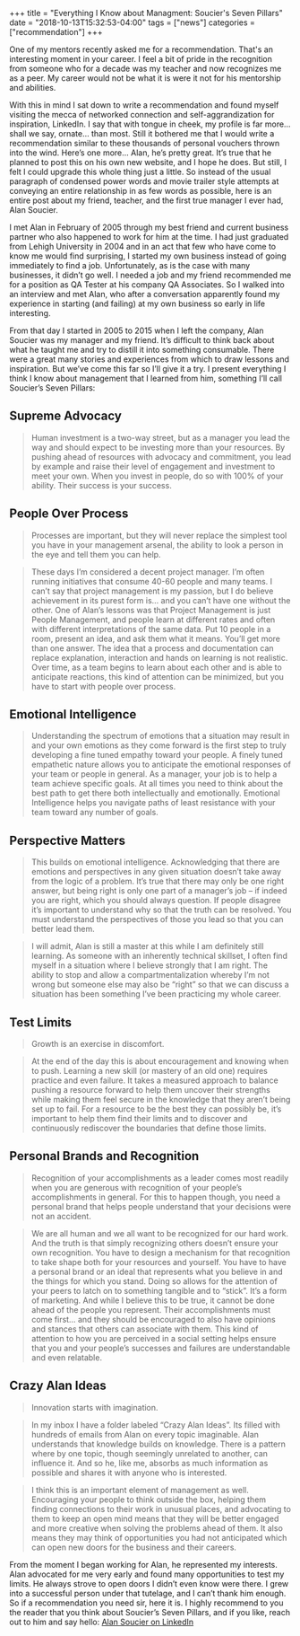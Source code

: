 +++
title = "Everything I Know about Managment: Soucier's Seven Pillars"
date = "2018-10-13T15:32:53-04:00"
tags = ["news"]
categories = ["recommendation"]
+++

One of my mentors recently asked me for a recommendation. That's an interesting moment in your career. I feel a bit of pride in the recognition from someone who for a decade was my teacher and now recognizes me as a peer. My career would not be what it is were it not for his mentorship and abilities.

With this in mind I sat down to write a recommendation and found myself visiting the mecca of networked connection and self-aggrandization for inspiration, LinkedIn. I say that with tongue in cheek, my profile is far more… shall we say, ornate… than most. Still it bothered me that I would write a recommendation similar to these thousands of personal vouchers thrown into the wind. Here’s one more… Alan, he’s pretty great. It’s true that he planned to post this on his own new website, and I hope he does. But still, I felt I could upgrade this whole thing just a little. So instead of the usual paragraph of condensed power words and movie trailer style attempts at conveying an entire relationship in as few words as possible, here is an entire post about my friend, teacher, and the first true manager I ever had, Alan Soucier.

I met Alan in February of 2005 through my best friend and current business partner who also happened to work for him at the time. I had just graduated from Lehigh University in 2004 and in an act that few who have come to know me would find surprising, I started my own business instead of going immediately to find a job. Unfortunately, as is the case with many businesses, it didn’t go well. I needed a job and my friend recommended me for a position as QA Tester at his company QA Associates. So I walked into an interview and met Alan, who after a conversation apparently found my experience in starting (and failing) at my own business so early in life interesting.

From that day I started in 2005 to 2015 when I left the company, Alan Soucier was my manager and my friend. It’s difficult to think back about what he taught me and try to distill it into something consumable. There were a great many stories and experiences from which to draw lessons and inspiration. But we’ve come this far so I’ll give it a try. I present everything I think I know about management that I learned from him, something I’ll call Soucier’s Seven Pillars:

## Supreme Advocacy

> Human investment is a two-way street, but as a manager you lead the way and should expect to be investing more than your resources. By pushing ahead of resources with advocacy and commitment, you lead by example and raise their level of engagement and investment to meet your own. When you invest in people, do so with 100% of your ability. Their success is your success.

## People Over Process

> Processes are important, but they will never replace the simplest tool you have in your management arsenal, the ability to look a person in the eye and tell them you can help.

> These days I’m considered a decent project manager. I’m often running initiatives that consume 40-60 people and many teams. I can’t say that project management is my passion, but I do believe achievement in its purest form is… and you can’t have one without the other. One of Alan’s lessons was that Project Management is just People Management, and people learn at different rates and often with different interpretations of the same data. Put 10 people in a room, present an idea, and ask them what it means. You’ll get more than one answer. The idea that a process and documentation can replace explanation, interaction and hands on learning is not realistic. Over time, as a team begins to learn about each other and is able to anticipate reactions, this kind of attention can be minimized, but you have to start with people over process.

## Emotional Intelligence

> Understanding the spectrum of emotions that a situation may result in and your own emotions as they come forward is the first step to truly developing a fine tuned empathy toward your people. A finely tuned empathetic nature allows you to anticipate the emotional responses of your team or people in general. As a manager, your job is to help a team achieve specific goals. At all times you need to think about the best path to get there both intellectually and emotionally. Emotional Intelligence helps you navigate paths of least resistance with your team toward any number of goals.

## Perspective Matters

> This builds on emotional intelligence. Acknowledging that there are emotions and perspectives in any given situation doesn’t take away from the logic of a problem. It’s true that there may only be one right answer, but being right is only one part of a manager’s job – if indeed you are right, which you should always question. If people disagree it’s important to understand why so that the truth can be resolved. You must understand the perspectives of those you lead so that you can better lead them.

> I will admit, Alan is still a master at this while I am definitely still learning. As someone with an inherently technical skillset, I often find myself in a situation where I believe strongly that I am right. The ability to stop and allow a compartmentalization whereby I’m not wrong but someone else may also be “right” so that we can discuss a situation has been something I’ve been practicing my whole career.

## Test Limits

> Growth is an exercise in discomfort.

> At the end of the day this is about encouragement and knowing when to push. Learning a new skill (or mastery of an old one) requires practice and even failure. It takes a measured approach to balance pushing a resource forward to help them uncover their strengths while making them feel secure in the knowledge that they aren’t being set up to fail. For a resource to be the best they can possibly be, it’s important to help them find their limits and to discover and continuously rediscover the boundaries that define those limits.

## Personal Brands and Recognition

> Recognition of your accomplishments as a leader comes most readily when you are generous with recognition of your people’s accomplishments in general. For this to happen though, you need a personal brand that helps people understand that your decisions were not an accident.

> We are all human and we all want to be recognized for our hard work. And the truth is that simply recognizing others doesn’t ensure your own recognition. You have to design a mechanism for that recognition to take shape both for your resources and yourself. You have to have a personal brand or an ideal that represents what you believe in and the things for which you stand. Doing so allows for the attention of your peers to latch on to something tangible and to “stick”. It’s a form of marketing. And while I believe this to be true, it cannot be done ahead of the people you represent. Their accomplishments must come first… and they should be encouraged to also have opinions and stances that others can associate with them. This kind of attention to how you are perceived in a social setting helps ensure that you and your people’s successes and failures are understandable and even relatable.

## Crazy Alan Ideas

> Innovation starts with imagination.

> In my inbox I have a folder labeled “Crazy Alan Ideas”. Its filled with hundreds of emails from Alan on every topic imaginable. Alan understands that knowledge builds on knowledge. There is a pattern where by one topic, though seemingly unrelated to another, can influence it. And so he, like me, absorbs as much information as possible and shares it with anyone who is interested.

> I think this is an important element of management as well. Encouraging your people to think outside the box, helping them finding connections to their work in unusual places, and advocating to them to keep an open mind means that they will be better engaged and more creative when solving the problems ahead of them. It also means they may think of opportunities you had not anticipated which can open new doors for the business and their careers.


From the moment I began working for Alan, he represented my interests. Alan advocated for me very early and found many opportunities to test my limits. He always strove to open doors I didn’t even know were there. I grew into a successful person under that tutelage, and I can’t thank him enough. So if a recommendation you need sir, here it is. I highly recommend to you the reader that you think about Soucier’s Seven Pillars, and if you like, reach out to him and say hello: [Alan Soucier on LinkedIn](https://www.linkedin.com/in/alansoucier/)

